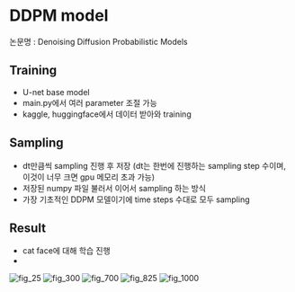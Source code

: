 # DDPM model

논문명 : Denoising Diffusion Probabilistic Models

## Training
- U-net base model
- main.py에서 여러 parameter 조절 가능
- kaggle, huggingface에서 데이터 받아와 training

## Sampling
- dt만큼씩 sampling 진행 후 저장 (dt는 한번에 진행하는 sampling step 수이며, 이것이 너무 크면 gpu 메모리 초과 가능)
- 저장된 numpy 파일 불러서 이어서 sampling 하는 방식
- 가장 기초적인 DDPM 모델이기에 time steps 수대로 모두 sampling


## Result
- cat face에 대해 학습 진행
- 
![fig_25](https://github.com/user-attachments/assets/33c3da1a-8d6d-47dd-962c-b630f7138d75)
![fig_300](https://github.com/user-attachments/assets/a0057a62-6a5a-4e0b-ab9e-2d70a033f3f5)
![fig_700](https://github.com/user-attachments/assets/35765c17-5180-4a32-8463-41c2e209423e)
![fig_825](https://github.com/user-attachments/assets/52c2d34d-830f-4a41-ad5d-05406d6333b3)
![fig_1000](https://github.com/user-attachments/assets/e00a0b8c-71af-4211-9d78-8f880d9227aa)
